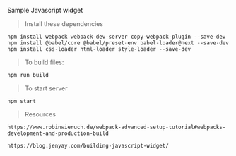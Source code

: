 Sample Javascript widget

> Install these dependencies 

```
npm install webpack webpack-dev-server copy-webpack-plugin --save-dev
npm install @babel/core @babel/preset-env babel-loader@next --save-dev
npm install css-loader html-loader style-loader --save-dev
```

> To build files:
```
npm run build

```
> To start server
```
npm start
```

> Resources
```
https://www.robinwieruch.de/webpack-advanced-setup-tutorial#webpacks-development-and-production-build

https://blog.jenyay.com/building-javascript-widget/
```
